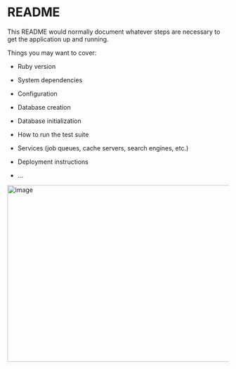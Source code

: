 # README

This README would normally document whatever steps are necessary to get the
application up and running.

Things you may want to cover:

* Ruby version

* System dependencies

* Configuration

* Database creation

* Database initialization

* How to run the test suite

* Services (job queues, cache servers, search engines, etc.)

* Deployment instructions

* ...
<img width="1175" height="402" alt="image" src="https://github.com/user-attachments/assets/ddf754cd-bd7f-49f5-9107-74f4bba7f633" />
